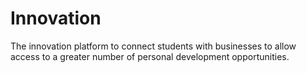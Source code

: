 # Innovation

The innovation platform to connect students with businesses to allow access to a greater number of personal development opportunities. 